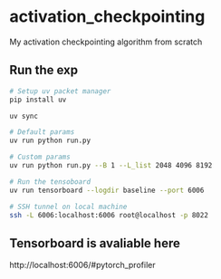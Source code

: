 # activation_checkpointing
My activation checkpointing algorithm from scratch

## Run the exp
```bash
# Setup uv packet manager
pip install uv

uv sync

# Default params
uv run python run.py

# Custom params
uv run python run.py --B 1 --L_list 2048 4096 8192

# Run the tensoboard
uv run tensorboard --logdir baseline --port 6006

# SSH tunnel on local machine
ssh -L 6006:localhost:6006 root@localhost -p 8022
```

## Tensorboard is avaliable here
http://localhost:6006/#pytorch_profiler


